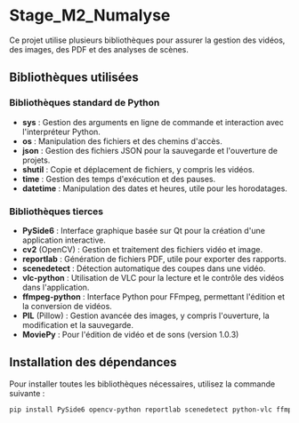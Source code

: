 # Stage_M2_Numalyse

Ce projet utilise plusieurs bibliothèques pour assurer la gestion des vidéos, des images, des PDF et des analyses de scènes.

## Bibliothèques utilisées

### Bibliothèques standard de Python
- **sys** : Gestion des arguments en ligne de commande et interaction avec l'interpréteur Python.
- **os** : Manipulation des fichiers et des chemins d'accès.
- **json** : Gestion des fichiers JSON pour la sauvegarde et l'ouverture de projets.
- **shutil** : Copie et déplacement de fichiers, y compris les vidéos.
- **time** : Gestion des temps d'exécution et des pauses.
- **datetime** : Manipulation des dates et heures, utile pour les horodatages.

### Bibliothèques tierces
- **PySide6** : Interface graphique basée sur Qt pour la création d'une application interactive.
- **cv2** (OpenCV) : Gestion et traitement des fichiers vidéo et image.
- **reportlab** : Génération de fichiers PDF, utile pour exporter des rapports.
- **scenedetect** : Détection automatique des coupes dans une vidéo.
- **vlc-python** : Utilisation de VLC pour la lecture et le contrôle des vidéos dans l'application.
- **ffmpeg-python** : Interface Python pour FFmpeg, permettant l'édition et la conversion de vidéos.
- **PIL** (Pillow) : Gestion avancée des images, y compris l'ouverture, la modification et la sauvegarde.
- **MoviePy** : Pour l'édition de vidéo et de sons (version 1.0.3)

## Installation des dépendances
Pour installer toutes les bibliothèques nécessaires, utilisez la commande suivante :

```sh
pip install PySide6 opencv-python reportlab scenedetect python-vlc ffmpeg-python pillow
